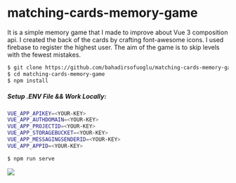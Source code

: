 # matching-cards-memory-game
It is a simple memory game that I made to improve about Vue 3 composition api. I created the back of the cards by crafting font-awesome icons. I used firebase to register the highest user. The aim of the game is to skip levels with the fewest mistakes.

```sh
$ git clone https://github.com/bahadirsofuoglu/matching-cards-memory-game.git
$ cd matching-cards-memory-game
$ npm install
```

##### Setup .ENV File && Work Locally:
```sh
VUE_APP_APIKEY=<YOUR-KEY>
VUE_APP_AUTHDOMAIN=<YOUR-KEY>
VUE_APP_PROJECTID=<YOUR-KEY>
VUE_APP_STORAGEBUCKET=<YOUR-KEY>
VUE_APP_MESSAGINGSENDERID=<YOUR-KEY>
VUE_APP_APPID=<YOUR-KEY>
```
```sh
$ npm run serve
```

![](https://media.giphy.com/media/NusOH30J7QiJy/giphy.gif)
